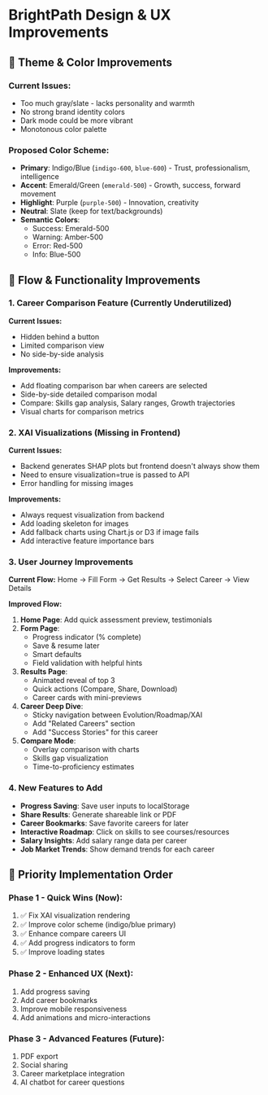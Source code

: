 # BrightPath Design & UX Improvements

## 🎨 Theme & Color Improvements

### Current Issues:
- Too much gray/slate - lacks personality and warmth
- No strong brand identity colors
- Dark mode could be more vibrant
- Monotonous color palette

### Proposed Color Scheme:
- **Primary**: Indigo/Blue (`indigo-600`, `blue-600`) - Trust, professionalism, intelligence
- **Accent**: Emerald/Green (`emerald-500`) - Growth, success, forward movement
- **Highlight**: Purple (`purple-500`) - Innovation, creativity
- **Neutral**: Slate (keep for text/backgrounds)
- **Semantic Colors**: 
  - Success: Emerald-500
  - Warning: Amber-500
  - Error: Red-500
  - Info: Blue-500

## 🔄 Flow & Functionality Improvements

### 1. **Career Comparison Feature** (Currently Underutilized)
**Current Issues:**
- Hidden behind a button
- Limited comparison view
- No side-by-side analysis

**Improvements:**
- Add floating comparison bar when careers are selected
- Side-by-side detailed comparison modal
- Compare: Skills gap analysis, Salary ranges, Growth trajectories
- Visual charts for comparison metrics

### 2. **XAI Visualizations** (Missing in Frontend)
**Current Issues:**
- Backend generates SHAP plots but frontend doesn't always show them
- Need to ensure visualization=true is passed to API
- Error handling for missing images

**Improvements:**
- Always request visualization from backend
- Add loading skeleton for images
- Add fallback charts using Chart.js or D3 if image fails
- Add interactive feature importance bars

### 3. **User Journey Improvements**

**Current Flow:**
Home → Fill Form → Get Results → Select Career → View Details

**Improved Flow:**
1. **Home Page**: Add quick assessment preview, testimonials
2. **Form Page**: 
   - Progress indicator (% complete)
   - Save & resume later
   - Smart defaults
   - Field validation with helpful hints
3. **Results Page**: 
   - Animated reveal of top 3
   - Quick actions (Compare, Share, Download)
   - Career cards with mini-previews
4. **Career Deep Dive**:
   - Sticky navigation between Evolution/Roadmap/XAI
   - Add "Related Careers" section
   - Add "Success Stories" for this career
5. **Compare Mode**: 
   - Overlay comparison with charts
   - Skills gap visualization
   - Time-to-proficiency estimates

### 4. **New Features to Add**

- **Progress Saving**: Save user inputs to localStorage
- **Share Results**: Generate shareable link or PDF
- **Career Bookmarks**: Save favorite careers for later
- **Interactive Roadmap**: Click on skills to see courses/resources
- **Salary Insights**: Add salary range data per career
- **Job Market Trends**: Show demand trends for each career

## 🎯 Priority Implementation Order

### Phase 1 - Quick Wins (Now):
1. ✅ Fix XAI visualization rendering
2. ✅ Improve color scheme (indigo/blue primary)
3. ✅ Enhance compare careers UI
4. ✅ Add progress indicators to form
5. ✅ Improve loading states

### Phase 2 - Enhanced UX (Next):
1. Add progress saving
2. Add career bookmarks
3. Improve mobile responsiveness
4. Add animations and micro-interactions

### Phase 3 - Advanced Features (Future):
1. PDF export
2. Social sharing
3. Career marketplace integration
4. AI chatbot for career questions
